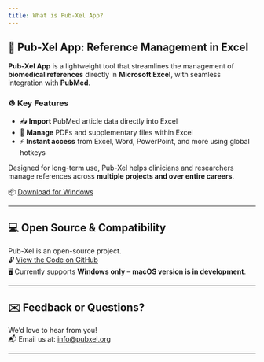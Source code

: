 ```yaml
---
title: What is Pub-Xel App?
---
```

## 🧩 Pub-Xel App: Reference Management in Excel

**Pub-Xel App** is a lightweight tool that streamlines the management of **biomedical references** directly in **Microsoft Excel**, with seamless integration with **PubMed**.

### ⚙️ Key Features

- 📥 **Import** PubMed article data directly into Excel  
- 📂 **Manage** PDFs and supplementary files within Excel  
- ⚡ **Instant access** from Excel, Word, PowerPoint, and more using global hotkeys

Designed for long-term use, Pub-Xel helps clinicians and researchers manage references across **multiple projects and over entire careers**.

📦 [Download for Windows](https://pubxel.org/download/)

<hr />

## 💻 Open Source & Compatibility

Pub-Xel is an open-source project.  
🔓 [View the Code on GitHub](https://github.com/crossing96/Pub-Xel)  
🖥️ Currently supports **Windows only** – **macOS version is in development**.

<hr />

## ✉️ Feedback or Questions?

We’d love to hear from you!  
📬 Email us at: info@pubxel.org

<hr />
